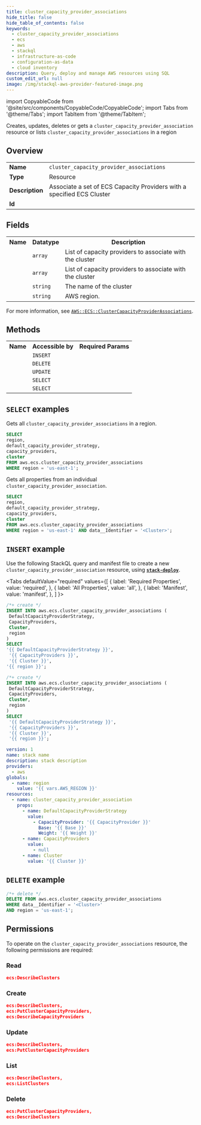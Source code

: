 ```yaml
---
title: cluster_capacity_provider_associations
hide_title: false
hide_table_of_contents: false
keywords:
  - cluster_capacity_provider_associations
  - ecs
  - aws
  - stackql
  - infrastructure-as-code
  - configuration-as-data
  - cloud inventory
description: Query, deploy and manage AWS resources using SQL
custom_edit_url: null
image: /img/stackql-aws-provider-featured-image.png
---
```


import CopyableCode from '@site/src/components/CopyableCode/CopyableCode';
import Tabs from '@theme/Tabs';
import TabItem from '@theme/TabItem';

Creates, updates, deletes or gets a <code>cluster_capacity_provider_association</code> resource or lists <code>cluster_capacity_provider_associations</code> in a region

## Overview
<table>
<tbody>
<tr><td><b>Name</b></td><td><code>cluster_capacity_provider_associations</code></td></tr>
<tr><td><b>Type</b></td><td>Resource</td></tr>
<tr><td><b>Description</b></td><td>Associate a set of ECS Capacity Providers with a specified ECS Cluster</td></tr>
<tr><td><b>Id</b></td><td><CopyableCode code="aws.ecs.cluster_capacity_provider_associations" /></td></tr>
</tbody>
</table>

## Fields
<table>
<tbody>
<tr><th>Name</th><th>Datatype</th><th>Description</th></tr><tr><td><CopyableCode code="default_capacity_provider_strategy" /></td><td><code>array</code></td><td>List of capacity providers to associate with the cluster</td></tr>
<tr><td><CopyableCode code="capacity_providers" /></td><td><code>array</code></td><td>List of capacity providers to associate with the cluster</td></tr>
<tr><td><CopyableCode code="cluster" /></td><td><code>string</code></td><td>The name of the cluster</td></tr>
<tr><td><CopyableCode code="region" /></td><td><code>string</code></td><td>AWS region.</td></tr>
</tbody>
</table>

For more information, see <a href="https://docs.aws.amazon.com/AWSCloudFormation/latest/UserGuide/aws-resource-ecs-clustercapacityproviderassociation.html"><code>AWS::ECS::ClusterCapacityProviderAssociations</code></a>.

## Methods

<table>
<tbody>
  <tr>
    <th>Name</th>
    <th>Accessible by</th>
    <th>Required Params</th>
  </tr>
  <tr>
    <td><CopyableCode code="create_resource" /></td>
    <td><code>INSERT</code></td>
    <td><CopyableCode code="CapacityProviders, Cluster, DefaultCapacityProviderStrategy, region" /></td>
  </tr>
  <tr>
    <td><CopyableCode code="delete_resource" /></td>
    <td><code>DELETE</code></td>
    <td><CopyableCode code="data__Identifier, region" /></td>
  </tr>
  <tr>
    <td><CopyableCode code="update_resource" /></td>
    <td><code>UPDATE</code></td>
    <td><CopyableCode code="data__Identifier, data__PatchDocument, region" /></td>
  </tr>
  <tr>
    <td><CopyableCode code="list_resources" /></td>
    <td><code>SELECT</code></td>
    <td><CopyableCode code="region" /></td>
  </tr>
  <tr>
    <td><CopyableCode code="get_resource" /></td>
    <td><code>SELECT</code></td>
    <td><CopyableCode code="data__Identifier, region" /></td>
  </tr>
</tbody>
</table>

## `SELECT` examples
Gets all <code>cluster_capacity_provider_associations</code> in a region.
```sql
SELECT
region,
default_capacity_provider_strategy,
capacity_providers,
cluster
FROM aws.ecs.cluster_capacity_provider_associations
WHERE region = 'us-east-1';
```
Gets all properties from an individual <code>cluster_capacity_provider_association</code>.
```sql
SELECT
region,
default_capacity_provider_strategy,
capacity_providers,
cluster
FROM aws.ecs.cluster_capacity_provider_associations
WHERE region = 'us-east-1' AND data__Identifier = '<Cluster>';
```

## `INSERT` example

Use the following StackQL query and manifest file to create a new <code>cluster_capacity_provider_association</code> resource, using [__`stack-deploy`__](https://pypi.org/project/stack-deploy/).

<Tabs
    defaultValue="required"
    values={[
      { label: 'Required Properties', value: 'required', },
      { label: 'All Properties', value: 'all', },
      { label: 'Manifest', value: 'manifest', },
    ]
}>
<TabItem value="required">

```sql
/*+ create */
INSERT INTO aws.ecs.cluster_capacity_provider_associations (
 DefaultCapacityProviderStrategy,
 CapacityProviders,
 Cluster,
 region
)
SELECT 
'{{ DefaultCapacityProviderStrategy }}',
 '{{ CapacityProviders }}',
 '{{ Cluster }}',
'{{ region }}';
```
</TabItem>
<TabItem value="all">

```sql
/*+ create */
INSERT INTO aws.ecs.cluster_capacity_provider_associations (
 DefaultCapacityProviderStrategy,
 CapacityProviders,
 Cluster,
 region
)
SELECT 
 '{{ DefaultCapacityProviderStrategy }}',
 '{{ CapacityProviders }}',
 '{{ Cluster }}',
 '{{ region }}';
```
</TabItem>
<TabItem value="manifest">

```yaml
version: 1
name: stack name
description: stack description
providers:
  - aws
globals:
  - name: region
    value: '{{ vars.AWS_REGION }}'
resources:
  - name: cluster_capacity_provider_association
    props:
      - name: DefaultCapacityProviderStrategy
        value:
          - CapacityProvider: '{{ CapacityProvider }}'
            Base: '{{ Base }}'
            Weight: '{{ Weight }}'
      - name: CapacityProviders
        value:
          - null
      - name: Cluster
        value: '{{ Cluster }}'

```
</TabItem>
</Tabs>

## `DELETE` example

```sql
/*+ delete */
DELETE FROM aws.ecs.cluster_capacity_provider_associations
WHERE data__Identifier = '<Cluster>'
AND region = 'us-east-1';
```

## Permissions

To operate on the <code>cluster_capacity_provider_associations</code> resource, the following permissions are required:

### Read
```json
ecs:DescribeClusters
```

### Create
```json
ecs:DescribeClusters,
ecs:PutClusterCapacityProviders,
ecs:DescribeCapacityProviders
```

### Update
```json
ecs:DescribeClusters,
ecs:PutClusterCapacityProviders
```

### List
```json
ecs:DescribeClusters,
ecs:ListClusters
```

### Delete
```json
ecs:PutClusterCapacityProviders,
ecs:DescribeClusters
```
